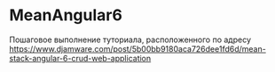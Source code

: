 # MeanAngular6

Пошаговое выполнение туториала, расположенного по адресу https://www.djamware.com/post/5b00bb9180aca726dee1fd6d/mean-stack-angular-6-crud-web-application